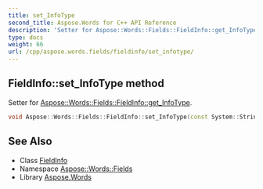```yaml
---
title: set_InfoType
second_title: Aspose.Words for C++ API Reference
description: 'Setter for Aspose::Words::Fields::FieldInfo::get_InfoType.'
type: docs
weight: 66
url: /cpp/aspose.words.fields/fieldinfo/set_infotype/
---
```

## FieldInfo::set_InfoType method


Setter for [Aspose::Words::Fields::FieldInfo::get_InfoType](../get_infotype/).

```cpp
void Aspose::Words::Fields::FieldInfo::set_InfoType(const System::String &value)
```

## See Also

* Class [FieldInfo](../)
* Namespace [Aspose::Words::Fields](../../)
* Library [Aspose.Words](../../../)
